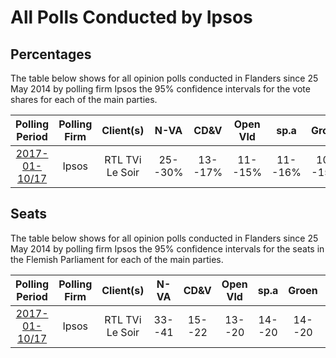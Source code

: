 # All Polls Conducted by Ipsos

## Percentages

The table below shows for all opinion polls conducted in Flanders since 25 May
2014 by polling firm Ipsos the 95% confidence intervals for the vote shares for
each of the main parties.

| Polling Period                         | Polling Firm | Client(s)           | N-VA    | CD&V    | Open Vld | sp.a    | Groen   | Vlaams Belang | PVDA  |
|:--------------------------------------:|:------------:|:-------------------:|:-------:|:-------:|:--------:|:-------:|:-------:|:-------------:|:-----:|
| [2017-01-10/17](2017-01-17-Ipsos.html) | Ipsos        | RTL TVi<br/>Le Soir | 25--30% | 13--17% | 11--15%  | 11--16% | 10--15% | 8--12%        | 4--7% |

## Seats

The table below shows for all opinion polls conducted in Flanders since 25 May
2014 by polling firm Ipsos the 95% confidence intervals for the seats in the
Flemish Parliament for each of the main parties.

| Polling Period                         | Polling Firm | Client(s)           | N-VA   | CD&V   | Open Vld | sp.a   | Groen  | Vlaams Belang | PVDA |
|:--------------------------------------:|:------------:|:-------------------:|:------:|:------:|:--------:|:------:|:------:|:-------------:|:----:|
| [2017-01-10/17](2017-01-17-Ipsos.html) | Ipsos        | RTL TVi<br/>Le Soir | 33--41 | 15--22 | 13--20   | 14--20 | 14--20 | 9--16         | 2--7 |
